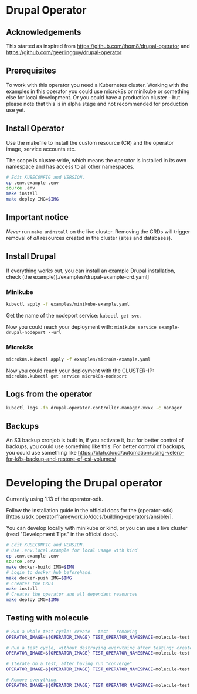 # Drupal Operator 



## Acknowledgements

This started as inspired from <https://github.com/thom8/drupal-operator> and https://github.com/geerlingguy/drupal-operator

## Prerequisites

To work with this operator you need a Kubernetes cluster. Working with the examples in this operator you could use microk8s or minikube or something else for local development. Or you could have a production cluster - but please note that this is in alpha stage and not recommended for production use yet.


## Install Operator

Use the makefile to install the custom resource (CR) and the operator image, service accounts etc.

The scope is cluster-wide, which means the operator is installed in its own namespace and has access to all other namespaces.

```bash
# Edit KUBECONFIG and VERSION.
cp .env.example .env
source .env
make install
make deploy IMG=$IMG
```

## Important notice

_Never_ run `make uninstall` on the live cluster. Removing the CRDs will trigger removal of _all_ resources created in the cluster (sites and databases).

## Install Drupal

If everything works out, you can install an example Drupal installation, check (the example)[./examples/drupal-example-crd.yaml]

###  Minikube

```bash
kubectl apply -f examples/minikube-example.yaml
```
Get the name of the nodeport service: `kubectl get svc`.

Now you could reach your deployment with: `minikube service example-drupal-nodeport --url`

### Microk8s

```bash
microk8s.kubectl apply -f examples/micro8s-example.yaml
```
Now you could reach your deployment with the CLUSTER-IP: `microk8s.kubectl get service microk8s-nodeport`

## Logs from the operator

```bash
kubectl logs -fn drupal-operator-controller-manager-xxxx -c manager
```

## Backups

An S3 backup cronjob is built in, if you activate it, but for better control of backups, you could use something like this:
For better control of backups, you could use something like https://blah.cloud/automation/using-velero-for-k8s-backup-and-restore-of-csi-volumes/


# Developing the Drupal operator

Currently using 1.13 of the operator-sdk.

Follow the installation guide in the official docs
for the (operator-sdk)[https://sdk.operatorframework.io/docs/building-operators/ansible/].

You can develop locally with minikube or kind, or you can use a live cluster (read "Development Tips" in the official docs).


```bash
# Edit KUBECONFIG and VERSION.
# Use .env.local.example for local usage with kind
cp .env.example .env
source .env
make docker-build IMG=$IMG
# Login to docker hub beforehand.
make docker-push IMG=$IMG
# Creates the CRDs
make install
# Creates the operator and all dependant resources
make deploy IMG=$IMG
```

## Testing with molecule

```bash
# Run a whole test cycle: create - test - removing
OPERATOR_IMAGE=${OPERATOR_IMAGE} TEST_OPERATOR_NAMESPACE=molecule-test molecule test

# Run a test cycle, without destroying everything after testing: create - test
OPERATOR_IMAGE=${OPERATOR_IMAGE} TEST_OPERATOR_NAMESPACE=molecule-test molecule converge

# Iterate on a test, after having run "converge"
OPERATOR_IMAGE=${OPERATOR_IMAGE} TEST_OPERATOR_NAMESPACE=molecule-test molecule verify

# Remove everything.
OPERATOR_IMAGE=${OPERATOR_IMAGE} TEST_OPERATOR_NAMESPACE=molecule-test molecule destroy
```
